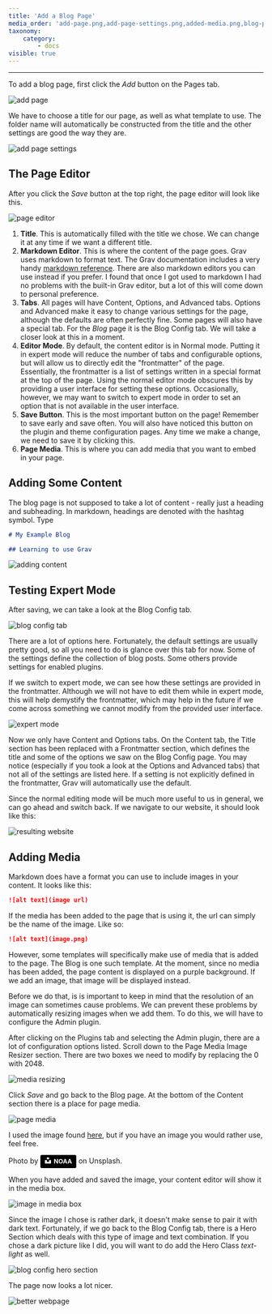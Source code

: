 ```yaml
---
title: 'Add a Blog Page'
media_order: 'add-page.png,add-page-settings.png,added-media.png,blog-page-content.png,media-resizing.png,page-media.png,after-adding-media.png,blog-config.png,expert-mode.png,hero-image-settings.png,page-editor.png,result-blog.png'
taxonomy:
    category:
        - docs
visible: true
---
```


---

To add a blog page, first click the _Add_ button on the Pages tab.

![add page](add-page.png)

We have to choose a title for our page, as well as what template to use. The folder name will automatically be constructed from the title and the other settings are good the way they are.

![add page settings](add-page-settings.png)

## The Page Editor

After you click the _Save_ button at the top right, the page editor will look like this.

![page editor](page-editor.png)

1. **Title**. This is automatically filled with the title we chose. We can change it at any time if we want a different title.
2. **Markdown Editor**. This is where the content of the page goes. Grav uses markdown to format text. The Grav documentation includes a very handy [markdown reference](https://learn.getgrav.org/16/content/markdown). There are also markdown editors you can use instead if you prefer. I found that once I got used to markdown I had no problems with the built-in Grav editor, but a lot of this will come down to personal preference.
3. **Tabs**. All pages will have Content, Options, and Advanced tabs. Options and Advanced make it easy to change various settings for the page, although the defaults are often perfectly fine. Some pages will also have a special tab. For the _Blog_ page it is the Blog Config tab. We will take a closer look at this in a moment.
4. **Editor Mode**. By default, the content editor is in Normal mode. Putting it in expert mode will reduce the number of tabs and configurable options, but will allow us to directly edit the "frontmatter" of the page. Essentially, the frontmatter is a list of settings written in a special format at the top of the page. Using the normal editor mode obscures this by providing a user interface for setting these options. Occasionally, however, we may want to switch to expert mode in order to set an option that is not available in the user interface.
5. **Save Button**. This is the most important button on the page! Remember to save early and save often. You will also have noticed this button on the plugin and theme configuration pages. Any time we make a change, we need to save it by clicking this.
6. **Page Media**. This is where you can add media that you want to embed in your page.

## Adding Some Content

The blog page is not supposed to take a lot of content - really just a heading and subheading. In markdown, headings are denoted with the hashtag symbol. Type

```md
# My Example Blog

## Learning to use Grav
```

![adding content](blog-page-content.png)

## Testing Expert Mode

After saving, we can take a look at the Blog Config tab.

![blog config tab](blog-config.png)

There are a lot of options here. Fortunately, the default settings are usually pretty good, so all you need to do is glance over this tab for now. Some of the settings define the collection of blog posts. Some others provide settings for enabled plugins.

If we switch to expert mode, we can see how these settings are provided in the frontmatter. Although we will not have to edit them while in expert mode, this will help demystify the frontmatter, which may help in the future if we come across something we cannot modify from the provided user interface.

![expert mode](expert-mode.png)

Now we only have Content and Options tabs. On the Content tab, the Title section has been replaced with a Frontmatter section, which defines the title and some of the options we saw on the Blog Config page. You may notice (especially if you took a look at the Options and Advanced tabs) that not all of the settings are listed here. If a setting is not explicitly defined in the frontmatter, Grav will automatically use the default.

Since the normal editing mode will be much more useful to us in general, we can go ahead and switch back. If we navigate to our website, it should look like this:

![resulting website](result-blog.png)

## Adding Media

Markdown does have a format you can use to include images in your content. It looks like this:

```md
![alt text](image url)
```

If the media has been added to the page that is using it, the url can simply be the name of the image. Like so:

```md
![alt text](image.png)
```

However, some templates will specifically make use of media that is added to the page. The Blog is one such template. At the moment, since no media has been added, the page content is displayed on a purple background. If we add an image, that image will be displayed instead.

Before we do that, is is important to keep in mind that the resolution of an image can sometimes cause problems. We can prevent these problems by automatically resizing images when we add them. To do this, we will have to configure the Admin plugin.

After clicking on the Plugins tab and selecting the Admin plugin, there are a lot of configuration options listed. Scroll down to the Page Media Image Resizer section. There are two boxes we need to modify by replacing the 0 with 2048.

![media resizing](media-resizing.png)

Click _Save_ and go back to the Blog page. At the bottom of the Content section there is a place for page media.

![page media](page-media.png)

I used the image found [here](https://unsplash.com/photos/J4RIaAU8s2o), but if you have an image you would rather use, feel free.

Photo by 
<a style="background-color:black;color:white;text-decoration:none;padding:4px 6px;font-family:-apple-system, BlinkMacSystemFont, &quot;San Francisco&quot;, &quot;Helvetica Neue&quot;, Helvetica, Ubuntu, Roboto, Noto, &quot;Segoe UI&quot;, Arial, sans-serif;font-size:12px;font-weight:bold;line-height:1.2;display:inline-block;border-radius:3px" href="https://unsplash.com/@noaa?utm_medium=referral&amp;utm_campaign=photographer-credit&amp;utm_content=creditBadge" target="_blank" rel="noopener noreferrer" title="Download free do whatever you want high-resolution photos from NOAA"><span style="display:inline-block;padding:2px 3px"><svg xmlns="http://www.w3.org/2000/svg" style="height:12px;width:auto;position:relative;vertical-align:middle;top:-2px;fill:white" viewBox="0 0 32 32"><title>unsplash-logo</title><path d="M10 9V0h12v9H10zm12 5h10v18H0V14h10v9h12v-9z"></path></svg></span><span style="display:inline-block;padding:2px 3px">NOAA</span></a> on Unsplash.

When you have added and saved the image, your content editor will show it in the media box.

![image in media box](added-media.png)

Since the image I chose is rather dark, it doesn't make sense to pair it with dark text. Fortunately, if we go back to the Blog Config tab, there is a Hero Section which deals with this type of image and text combination. If you chose a dark picture like I did, you will want to do add the Hero Class _text-light_ as well.

![blog config hero section](hero-image-settings.png)

The page now looks a lot nicer.

![better webpage](after-adding-media.png)